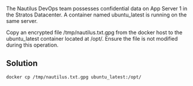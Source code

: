 The Nautilus DevOps team possesses confidential data on App Server 1 in the Stratos Datacenter. A container named ubuntu_latest is running on the same server.



Copy an encrypted file /tmp/nautilus.txt.gpg from the docker host to the ubuntu_latest container located at /opt/. Ensure the file is not modified during this operation.

## Solution

```
docker cp /tmp/nautilus.txt.gpg ubuntu_latest:/opt/
```
